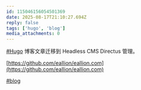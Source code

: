 ```yaml
---
id: 115046156054501369
date: 2025-08-17T21:10:27.694Z
reply: false
tags: ['hugo', 'blog']
media_attachments: 0
---
```


[#Hugo](https://e5n.cc/tags/Hugo) 博客文章迁移到 Headless CMS Directus 管理。

[https://github.com/eallion/eallion.com](https://github.com/eallion/eallion.com)

[#blog](https://e5n.cc/tags/blog)


